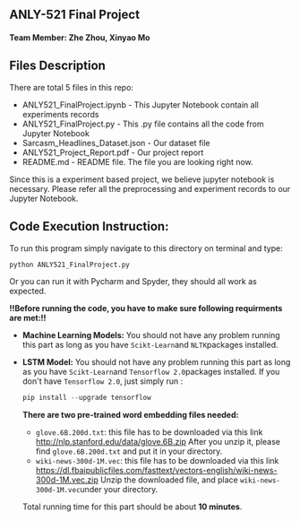 ## ANLY-521 Final Project

#### Team Member: Zhe Zhou, Xinyao Mo



## Files  Description
There are total 5 files in this repo:
* ANLY521_FinalProject.ipynb	-	This Jupyter Notebook contain all experiments records
* ANLY521_FinalProject.py 	-	This .py file contains all the code from  Jupyter Notebook
* Sarcasm_Headlines_Dataset.json	-	Our dataset file
* ANLY521_Project_Report.pdf	-	Our project report
* README.md	-	README file. The file you are looking right now.

Since this is a experiment based project, we believe jupyter notebook is necessary. Please refer all the preprocessing and experiment records to our Jupyter Notebook.


## Code Execution Instruction:

To run this program simply navigate to this directory on terminal and type:
  ```python
  python ANLY521_FinalProject.py
  ```
Or you can run it with Pycharm and Spyder, they should all work as expected.

**!!Before running the code, you have to make sure following requirments are met:!!**

* **Machine Learning Models:**  You should not have any problem running this part as long as you have `Scikt-Learn`and `NLTK`packages installed. 

* **LSTM Model:**  You should not have any problem running this part as long as you have `Scikt-Learn`and `Tensorflow 2.0`packages installed. If you don't have `Tensorflow 2.0`, just simply run :

  ```python
  pip install --upgrade tensorflow
  ```
  **There are two pre-trained word embedding files needed:**

  * `glove.6B.200d.txt`: this file has to be downloaded via this link http://nlp.stanford.edu/data/glove.6B.zip After you unzip it, please find `glove.6B.200d.txt` and put it in your directory.
  * `wiki-news-300d-1M.vec`: this file has to be downloaded via this link  https://dl.fbaipublicfiles.com/fasttext/vectors-english/wiki-news-300d-1M.vec.zip  Unzip the downloaded file, and place `wiki-news-300d-1M.vec`under your directory.

  

  Total running time for this part should be about **10 minutes**.

  

  

  

